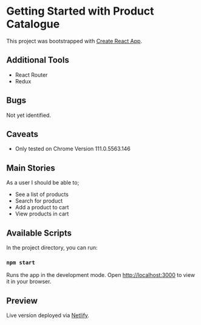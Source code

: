# Getting Started with Product Catalogue

This project was bootstrapped with [Create React App](https://github.com/facebook/create-react-app).

## Additional Tools

- React Router
- Redux

## Bugs

Not yet identified.

## Caveats

- Only tested on Chrome Version 111.0.5563.146

## Main Stories

As a user I should be able to;

- See a list of products
- Search for product
- Add a product to cart
- View products in cart

## Available Scripts

In the project directory, you can run:

### `npm start`

Runs the app in the development mode.
Open [http://localhost:3000](http://localhost:3000) to view it in your browser.

## Preview

Live version deployed via [Netlify](https://product-catalogue-a41f68.netlify.app/).
